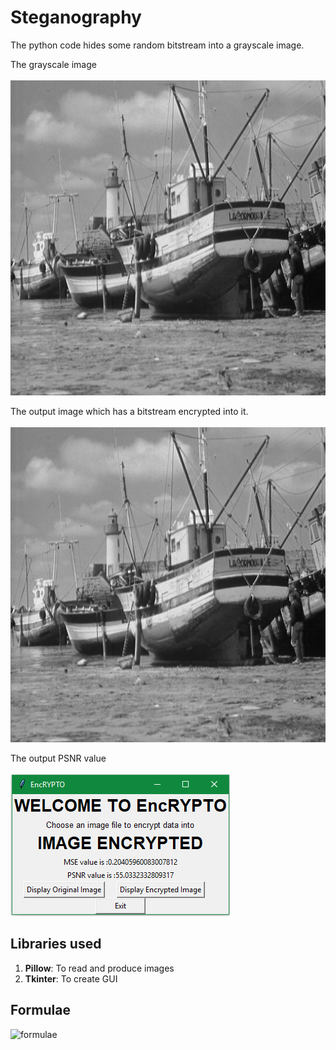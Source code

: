 # Steganography
The python code hides some random bitstream into a grayscale image.

The grayscale image<br/><br/>
![boat.jpg](/images/boat.png)<br/>

The output image which has a bitstream encrypted into it.<br/><br/>
![encrypted.jpg](/images/Encrypted.png)<br/>

The output PSNR value<br/><br/>
![output.png](/images/output.PNG)<br/>

## Libraries used<br/>
1. **Pillow**: To read and produce images
2. **Tkinter**: To create GUI

## Formulae

![formulae](https://www.pantechsolutions.net/blog/wp-content/uploads/2013/11/psnr-and-mse.png)
